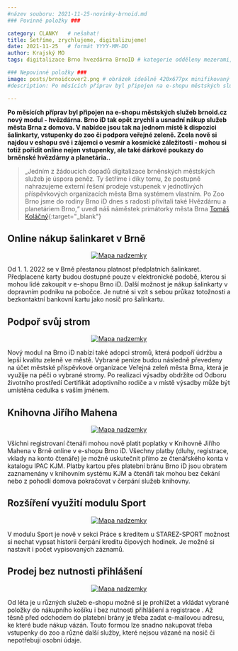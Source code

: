 ```yaml
---
#název souboru: 2021-11-25-novinky-brnoid.md
### Povinné položky ###

category: CLANKY   # nešahat!
title: Šetříme, zrychlujeme, digitalizujeme! 
date: 2021-11-25   # formát YYYY-MM-DD
author: Krajský MO
tags: digitalizace Brno hvezdárna BrnoID # kategorie odděleny mezerami, např. volby zemědělství životní-prostředí piráti (viz https://jihomoravsky.pirati.cz/tags/)

### Nepovinné položky ###
image: posts/brnoidcover2.png # obrázek ideálně 420x677px minifikovaný přes https://tinypng.com/
#description: Po měsících příprav byl připojen na e-shopu městských služeb brnoid.cz nový modul - hvězdárna. Brno iD tak opět zrychlí a usnadní nákup služeb města Brna z domova. V nabídce jsou tak na jednom místě k dispozici šalinkarty, vstupenky do zoo či podpora veřejné zeleně. Zcela nově si najdou v eshopu své i zájemci o vesmír a  kosmické záležitosti -  mohou si totiž pořídit online nejen vstupenky, ale také dárkové poukazy do brněnské hvězdárny a planetária.

---
```

**Po měsících příprav byl připojen na e-shopu městských služeb brnoid.cz nový modul - hvězdárna. Brno iD tak opět zrychlí a usnadní nákup služeb města Brna z domova. V nabídce jsou tak na jednom místě k dispozici šalinkarty, vstupenky do zoo či podpora veřejné zeleně. Zcela nově si najdou v eshopu své i zájemci o vesmír a  kosmické záležitosti -  mohou si totiž pořídit online nejen vstupenky, ale také dárkové poukazy do brněnské hvězdárny a planetária..** 

> „Jedním z žádoucích dopadů digitalizace brněnských městských služeb je úspora peněz. Ty šetříme i díky tomu, že postupně nahrazujeme externí řešení prodeje vstupenek v jednotlivých příspěvkových organizacích města Brna systémem vlastním. Po Zoo Brno jsme do rodiny Brno iD dnes s radostí přivítali také Hvězdárnu a planetáriem Brno,“ uvedl náš náměstek primátorky města Brna [Tomáš Koláčný](https://jihomoravsky.pirati.cz/lide/tomas-kolacny/){:target="_blank"}

## Online nákup šalinkaret v Brně
<div style="text-align:center"><a href="https://a.pirati.cz/jihomoravsky/img/posts/brnoidsalina.png" target="_blank">
<img src="https://a.pirati.cz/jihomoravsky/img/posts/brnoidsalina.png" alt="Mapa nadzemky">

</a></div>

Od 1. 1. 2022 se v Brně přestanou platnost předplatních šalinkaret. Předplacené karty budou dostupné pouze v elektronické podobě, kterou si mohou lidé zakoupit v e-shopu Brno iD. Další možnost je nákup  šalinkarty v dopravním podniku na pobočce. Je nutné si vzít s sebou průkaz totožnosti a bezkontaktní bankovní kartu jako nosič pro šalinkartu. 

## Podpoř svůj strom
<div style="text-align:center"><a href="https://a.pirati.cz/jihomoravsky/img/posts/brnoidstrom.png" target="_blank">
<img src="https://a.pirati.cz/jihomoravsky/img/posts/brnoidstrom.png" alt="Mapa nadzemky">

</a></div>

Nový modul na Brno iD nabízí také adopci stromů, která podpoří údržbu a lepší kvalitu zeleně ve městě. Vybrané peníze budou následně převedeny na účet městské příspěvkové organizace Veřejná zeleň města Brna, která je využije na péči o vybrané stromy. Po realizaci výsadby obdržíte od Odboru životního prostředí Certifikát adoptivního rodiče a v místě výsadby může být umístěna cedulka s vaším jménem. 


## Knihovna Jiřího Mahena
<div style="text-align:center"><a href="https://a.pirati.cz/jihomoravsky/img/posts/brnoidknihovna.png" target="_blank">
<img src="https://a.pirati.cz/jihomoravsky/img/posts/brnoidknihovna.png" alt="Mapa nadzemky">

</a></div>

Všichni registrovaní čtenáři mohou nově platit poplatky v Knihovně Jiřího Mahena v Brně online v e-shopu Brno iD. Všechny platby (dluhy, registrace, vklady na konto čtenáře) je možné uskutečnit přímo ze čtenářského konta v katalogu IPAC KJM. Platby kartou přes platební bránu Brno iD jsou obratem zaznamenány v knihovním systému KJM a čtenáři tak mohou bez čekání nebo z pohodlí domova pokračovat v čerpání služeb knihovny. 

## Rozšíření využití modulu Sport
<div style="text-align:center"><a href="https://a.pirati.cz/jihomoravsky/img/posts/brnoidsport.png" target="_blank">
<img src="https://a.pirati.cz/jihomoravsky/img/posts/brnoidsport.png" alt="Mapa nadzemky">

</a></div>

V modulu Sport je nově v sekci Práce s kreditem u STAREZ-SPORT možnost si nechat vypsat historii čerpání kreditu čipových hodinek. Je možné si nastavit i počet vypisovaných záznamů.

## Prodej bez nutnosti přihlášení
<div style="text-align:center"><a href="https://a.pirati.cz/jihomoravsky/img/posts/brnoidposledni.png" target="_blank">
<img src="https://a.pirati.cz/jihomoravsky/img/posts/brnoidposledni.png" alt="Mapa nadzemky">

</a></div>

Od léta je u různých služeb e-shopu možné si je prohlížet a vkládat vybrané položky do nákupního košíku i bez nutnosti přihlášení a registrace . Až těsně před odchodem do platební brány je třeba zadat e-mailovou adresu, ke které bude nákup vázán. Touto formou lze snadno nakupovat třeba vstupenky do zoo a různé další služby, které nejsou vázané na nosič či nepotřebují osobní údaje.

